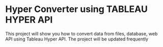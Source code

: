 # Hyper Converter using TABLEAU HYPER API

This project will show you how to convert data from files, database, web API using Tableau Hyper API.
The project will be updated frequently
